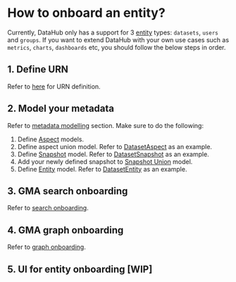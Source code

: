 # How to onboard an entity?

Currently, DataHub only has a support for 3 [entity] types: `datasets`, `users` and `groups`.
If you want to extend DataHub with your own use cases such as `metrics`, `charts`, `dashboards` etc, you should follow the below steps in order.

## 1. Define URN
Refer to [here](../what/urn.md) for URN definition.

## 2. Model your metadata
Refer to [metadata modelling](metadata-modelling.md) section.
Make sure to do the following:
1. Define [Aspect] models.
2. Define aspect union model. Refer to [DatasetAspect] as an example.
3. Define [Snapshot] model. Refer to [DatasetSnapshot] as an example.
4. Add your newly defined snapshot to [Snapshot Union] model.
5. Define [Entity] model. Refer to [DatasetEntity] as an example.

## 3. GMA search onboarding
Refer to [search onboarding](search-onboarding.md).

## 4. GMA graph onboarding
Refer to [graph onboarding](graph-onboarding.md).

## 5. UI for entity onboarding [WIP]

[Aspect]: ../what/aspect.md
[DatasetAspect]: ../../metadata-models/src/main/pegasus/com/linkedin/metadata/aspect/DatasetAspect.pdsc
[Snapshot]: ../what/snapshot.md
[DatasetSnapshot]: ../../metadata-models/src/main/pegasus/com/linkedin/metadata/snapshot/DatasetSnapshot.pdsc
[Snapshot Union]: ../../metadata-models/src/main/pegasus/com/linkedin/metadata/snapshot/Snapshot.pdsc
[Entity]: ../what/entity.md
[DatasetEntity]: ../../metadata-models/src/main/pegasus/com/linkedin/metadata/entity/DatasetEntity.pdsc